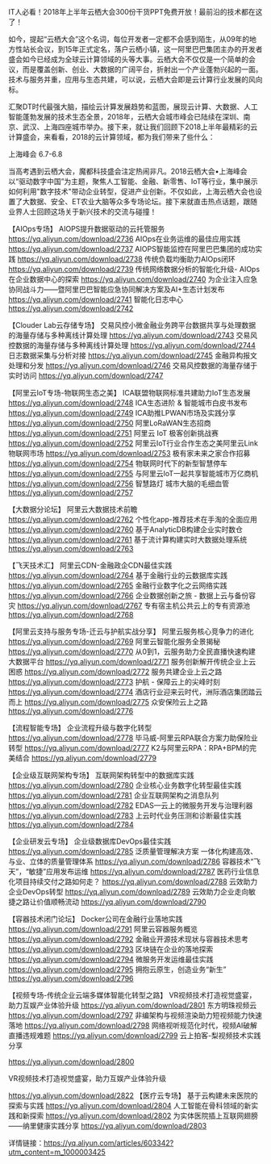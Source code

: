 IT人必看！2018年上半年云栖大会300份干货PPT免费开放！最前沿的技术都在这了！



如今，提起“云栖大会”这个名词，每位开发者一定都不会感到陌生，从09年的地方性站长会议，到15年正式定名，落户云栖小镇，这一阿里巴巴集团主办的开发者盛会如今已经成为全球云计算领域的头等大事。云栖大会不仅仅是一个简单的会议，而是覆盖创新、创业、大数据的广阔平台，折射出一个产业蓬勃兴起的一面。技术与服务并重，应用与生态共建，可以说，云栖大会即是云计算行业发展的风向标。

汇聚DT时代最强大脑，描绘云计算发展趋势和蓝图，展现云计算、大数据、人工智能蓬勃发展的技术生态全景，2018年，云栖大会城市峰会已陆续在深圳、南京、武汉、上海四座城市举办。接下来，就让我们回顾下2018上半年最精彩的云计算盛会，来看看，2018的云计算领域，都为我们带来了些什么：



上海峰会 6.7-6.8

当高考遇到云栖大会，魔都科技盛会注定热闹非凡。2018云栖大会•上海峰会以“驱动数字中国”为主题，聚焦人工智能、金融、新零售、IoT等行业，集中展示如何利用"数字技术"带动企业转型，促进产业创新。不仅如此，上海云栖大会也设置了大数据、安全、ET农业大脑等众多专场论坛。接下来就直击热点话题，跟随业界人士回顾这场关于新兴技术的交流与碰撞！

【AIOps专场】
AIOPS提升数据驱动的云托管服务
https://yq.aliyun.com/download/2736
AIOps在业务运维的最佳应用实践 
https://yq.aliyun.com/download/2737
AIOPS智能监控在阿里巴巴集团的成功实践 
https://yq.aliyun.com/download/2738
传统负载均衡助力AIOps闭环
https://yq.aliyun.com/download/2739
传统网络数据分析的智能化升级- AIOps在企业数据中心的探索 
https://yq.aliyun.com/download/2740
为企业注入应急协同战斗力——暨阿里巴巴智能应急协同解决方案及AI+生态计划发布 
https://yq.aliyun.com/download/2741
智能化日志中心 
https://yq.aliyun.com/download/2742

【Clouder Lab云存储专场】
交易风控小微金融业务跨平台数据共享与处理数据的海量存储与多种离线计算处理 
https://yq.aliyun.com/download/2743
交易风控数据的海量存储与多种离线计算处理 
https://yq.aliyun.com/download/2744
日志数据采集与分析对接 
https://yq.aliyun.com/download/2745
金融异构报文处理和分发 
https://yq.aliyun.com/download/2746
交易风控数据的海量存储于实时访问 
https://yq.aliyun.com/download/2747

【阿里云IoT专场-物联网生态之美】
ICA联盟物联网标准共建助力IoT生态发展 
https://yq.aliyun.com/download/2748
ICA生态进阶 & 智能城市白皮书发布 
https://yq.aliyun.com/download/2749
ICA助推LPWAN市场及实践分享 
https://yq.aliyun.com/download/2750
阿里LoRaWAN生态招商 
https://yq.aliyun.com/download/2751
阿里云 IoT 极客创新挑战赛
https://yq.aliyun.com/download/2752
阿里云IoT行业合作生态之美阿里云Link物联网市场 
https://yq.aliyun.com/download/2753
极有家未来之家合作招募 
https://yq.aliyun.com/download/2754
物联网时代下的新型智慧停车 
https://yq.aliyun.com/download/2755
与阿里云IoT一起共享智能城市万亿商机 
https://yq.aliyun.com/download/2756
智慧路灯 城市大脑的毛细血管 
https://yq.aliyun.com/download/2757

【大数据分论坛】
阿里云大数据技术前瞻 
https://yq.aliyun.com/download/2762
个性化app-推荐技术在手淘的全面应用 
https://yq.aliyun.com/download/2760
基于AnalyticDB构建企业实时数仓 
https://yq.aliyun.com/download/2761
基于流计算构建实时大数据处理系统 
https://yq.aliyun.com/download/2763

【飞天技术汇】
阿里云CDN-金融政企CDN最佳实践 
https://yq.aliyun.com/download/2764
基于金融行业的云数据库实践 
https://yq.aliyun.com/download/2765
金融行业数字化之云网络实践 
https://yq.aliyun.com/download/2766
企业数据创新之旅 - 数据上云与备份容灾 
https://yq.aliyun.com/download/2767
专有宿主机公共云上的专有资源池 
https://yq.aliyun.com/download/2768

【阿里云支持与服务专场-迁云与护航实战分享】
阿里云服务核心竞争力的进化 
https://yq.aliyun.com/download/2769
阿里云智能化服务全景揭秘 
https://yq.aliyun.com/download/2770
从0到1，云服务助力全民直播快速构建大数据平台 
https://yq.aliyun.com/download/2771
服务创新解开传统企业上云困惑 
https://yq.aliyun.com/download/2772
服务共建企业上云之路 
https://yq.aliyun.com/download/2773
护航 - 保障云上的尖峰时刻 
https://yq.aliyun.com/download/2774
酒店行业迎来云时代，洲际酒店集团踏云而上 
https://yq.aliyun.com/download/2775
众安保险云上之路 
https://yq.aliyun.com/download/2776

【流程智能专场】
企业流程升级与数字化转型 
https://yq.aliyun.com/download/2778
毕马威-阿里云RPA联合方案力助保险业转型 
https://yq.aliyun.com/download/2777
K2与阿里云RPA：RPA+BPM的完美结合 
https://yq.aliyun.com/download/2779

【企业级互联网架构专场】
互联网架构转型中的数据库实践 
https://yq.aliyun.com/download/2780
企业核心业务数字化转型最佳实践 
https://yq.aliyun.com/download/2781
企业互联网架构之消息队列 
https://yq.aliyun.com/download/2782
EDAS—云上的微服务开发与治理利器 
https://yq.aliyun.com/download/2783
上云时代业务压测和诊断最佳实践 
https://yq.aliyun.com/download/2784

【企业研发云专场】
企业级数据库DevOps最佳实践 
https://yq.aliyun.com/download/2785
泛质量管理解决方案 一体化构建高效、与业、立体的质量管理体系 
https://yq.aliyun.com/download/2786
容器技术“飞天”，“敏捷”应用发布运维 
https://yq.aliyun.com/download/2787
医药行业信息化项目持续交付之路如何走？ 
https://yq.aliyun.com/download/2788
云效助力企业DevOps转型 
https://yq.aliyun.com/download/2789
云效助力企业走向敏捷之路让价值顺畅流动 
https://yq.aliyun.com/download/2790

【容器技术闭门论坛】
Docker公司在金融行业落地实践 
https://yq.aliyun.com/download/2791
阿里云容器服务概览 
https://yq.aliyun.com/download/2792
金融业开源技术现状与容器技术思考 
https://yq.aliyun.com/download/2793
区块链在企业的落地探索 
https://yq.aliyun.com/download/2794
微服务开发运维最佳实践 
https://yq.aliyun.com/download/2795
拥抱云原生，创造业务“新生” 
https://yq.aliyun.com/download/2796

【视频专场-传统企业云端多媒体智能化转型之路】
VR视频技术打造视觉盛宴，助力互娱产业体验升级 
https://yq.aliyun.com/download/2801
东方明珠视频云 
https://yq.aliyun.com/download/2797
非编架构与视频渲染助力短视频能力快速落地 
https://yq.aliyun.com/download/2798
网络视听规范化时代，视频AI破解直播违规难题 
https://yq.aliyun.com/download/2799
云上拍客-梨视频技术实践分享 

https://yq.aliyun.com/download/2800

VR视频技术打造视觉盛宴，助力互娱产业体验升级

https://yq.aliyun.com/download/2822
【医疗云专场】
基于云构建未来医院的探索与实践 
https://yq.aliyun.com/download/2804
人工智能在骨科领域的新实践和新探索 
https://yq.aliyun.com/download/2802
为实体医院插上互联网翅膀——纳里健康实践分享 
https://yq.aliyun.com/download/2803

详情链接：https://yq.aliyun.com/articles/603342?utm_content=m_1000003425
